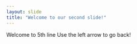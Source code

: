 ```yaml
---
layout: slide
title: "Welcome to our second slide!"
---
```

Welcome to 5th line
Use the left arrow to go back!
